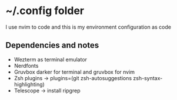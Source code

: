# ~/.config folder

I use nvim to code and this is my environment configuration as code

## Dependencies and notes

- Wezterm as terminal emulator
- Nerdfonts
- Gruvbox darker for terminal and gruvbox for nvim
- Zsh plugins -> plugins=(git zsh-autosuggestions zsh-syntax-highlighting)
- Telescope -> install ripgrep

